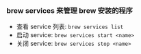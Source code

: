 ### brew services 来管理 brew 安装的程序

- 查看 service 列表: `brew services list`
- 启动 service: `brew services start <name>`
- 关闭 service: `brew services stop <name>`
